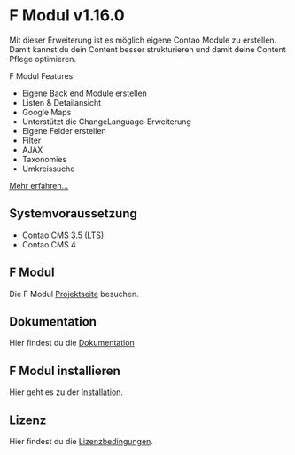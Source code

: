F Modul v1.16.0
===============

Mit dieser Erweiterung ist es möglich eigene Contao Module zu erstellen. Damit kannst du dein Content besser strukturieren und damit deine Content Pflege optimieren.

F Modul Features

- Eigene Back end Module erstellen
- Listen & Detailansicht
- Google Maps
- Unterstützt die ChangeLanguage-Erweiterung
- Eigene Felder erstellen
- Filter
- AJAX
- Taxonomies
- Umkreissuche

[Mehr erfahren…][2]

Systemvoraussetzung
-------------------

 * Contao CMS 3.5 (LTS)
 * Contao CMS 4


F Modul
-------------------
Die F Modul [Projektseite][2] besuchen.

Dokumentation
-------------------
Hier findest du die [Dokumentation][3]


F Modul installieren
-------------------
Hier geht es zu der [Installation][4].

Lizenz
-------------------

Hier findest du die [Lizenzbedingungen][5].

[1]: http://www.alexandernaumov.de
[2]: http://fmodul.alexandernaumov.de
[3]: http://fmodul.alexandernaumov.de/ressourcen.html
[4]: http://fmodul.alexandernaumov.de/ressourcen.html
[5]: http://fmodul.alexandernaumov.de/lizenzvereinbarung.html

